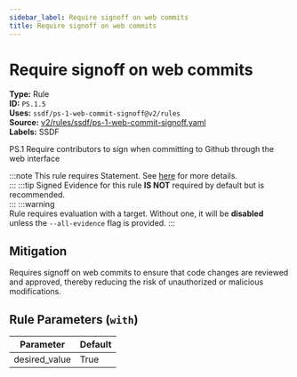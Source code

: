 ```yaml
---
sidebar_label: Require signoff on web commits
title: Require signoff on web commits
---  
```

# Require signoff on web commits  
**Type:** Rule  
**ID:** `PS.1.5`  
**Uses:** `ssdf/ps-1-web-commit-signoff@v2/rules`  
**Source:** [v2/rules/ssdf/ps-1-web-commit-signoff.yaml](https://github.com/scribe-public/sample-policies/blob/main/v2/rules/ssdf/ps-1-web-commit-signoff.yaml)  
**Labels:** SSDF  

PS.1 Require contributors to sign when committing to Github through the web interface

:::note 
This rule requires Statement. See [here](https://scribe-security.netlify.app/docs/valint/generic) for more details.  
::: 
:::tip 
Signed Evidence for this rule **IS NOT** required by default but is recommended.  
::: 
:::warning  
Rule requires evaluation with a target. Without one, it will be **disabled** unless the `--all-evidence` flag is provided.
::: 

## Mitigation  
Requires signoff on web commits to ensure that code changes are reviewed and approved, thereby reducing the risk of unauthorized or malicious modifications.



## Rule Parameters (`with`)  
| Parameter | Default |
|-----------|---------|
| desired_value | True |

